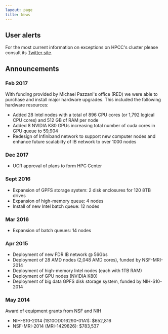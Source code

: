 ```yaml
---
layout: page
title: News
---
```


## User alerts

For the most current information on exceptions on HPCC's cluster please consult its [Twitter site](https://twitter.com/UCR_HPCC).

## Announcements 

### Feb 2017

With funding provided by Michael Pazzani's office (RED) we were able to purchase and install major hardware upgrades. This included the following hardware resources:

* Added 28 Intel nodes with a total of 896 CPU cores (or 1,792 logical CPU cores) and 512 GB of RAM per node
* Added 8 NVIDIA K80 GPUs increasing total number of cuda cores in GPU queue to 59,904
* Redesign of Infiniband network to support new computer nodes and enhance future scalabilty of IB network to over 1000 nodes

### Dec 2017

* UCR approval of plans to form HPC Center 

### Sept 2016

* Expansion of GPFS storage system: 2 disk enclosures for 120 8TB drives
* Expansion of high-memory queue: 4 nodes
* Install of new Intel batch queue: 12 nodes

### Mar 2016

* Expansion of batch queues: 14 nodes

### Apr 2015 

* Deployment of new FDR IB network @ 56Gbs
* Deployment of 28 AMD nodes (2,048 AMD cores), funded by NSF-MRI-2014
* Deployment of high-memory Intel nodes (each with 1TB RAM)
* Deployment of GPU nodes (NVIDIA K80)
* Deployment of big data GPFS disk storage system, funded by NIH-S10-2014

### May 2014

Award of equipment grants from NSF and NIH

* NIH-S10-2014 (1S10OD016290-01A1): $652,816
* NSF-MRI-2014 (MRI-1429826): $783,537





